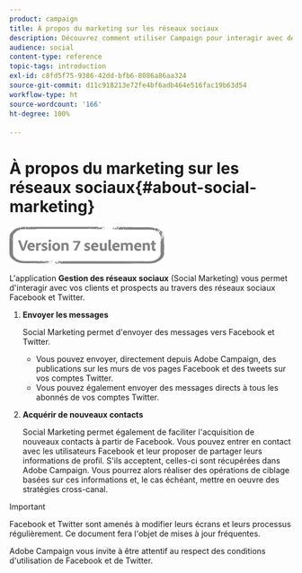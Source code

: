 ```yaml
---
product: campaign
title: À propos du marketing sur les réseaux sociaux
description: Découvrez comment utiliser Campaign pour interagir avec des clients via Facebook et Twitter
audience: social
content-type: reference
topic-tags: introduction
exl-id: c8fd5f75-9386-42dd-bfb6-8086a86aa324
source-git-commit: d11c918213e72fe4bf6adb464e516fac19b63d54
workflow-type: ht
source-wordcount: '166'
ht-degree: 100%

---
```


# À propos du marketing sur les réseaux sociaux{#about-social-marketing}

![](../../assets/v7-only.svg)

L&#39;application **Gestion des réseaux sociaux** (Social Marketing) vous permet d&#39;interagir avec vos clients et prospects au travers des réseaux sociaux Facebook et Twitter.

1. **Envoyer les messages**

   Social Marketing permet d&#39;envoyer des messages vers Facebook et Twitter.

   * Vous pouvez envoyer, directement depuis Adobe Campaign, des publications sur les murs de vos pages Facebook et des tweets sur vos comptes Twitter.
   * Vous pouvez également envoyer des messages directs à tous les abonnés de vos comptes Twitter.

1. **Acquérir de nouveaux contacts**

   Social Marketing permet également de faciliter l&#39;acquisition de nouveaux contacts à partir de Facebook. Vous pouvez entrer en contact avec les utilisateurs Facebook et leur proposer de partager leurs informations de profil. S&#39;ils acceptent, celles-ci sont récupérées dans Adobe Campaign. Vous pourrez alors réaliser des opérations de ciblage basées sur ces informations et, le cas échéant, mettre en oeuvre des stratégies cross-canal.

>[!IMPORTANT]
>
>Facebook et Twitter sont amenés à modifier leurs écrans et leurs processus régulièrement. Ce document fera l&#39;objet de mises à jour fréquentes.
>
>Adobe Campaign vous invite à être attentif au respect des conditions d&#39;utilisation de Facebook et de Twitter.
